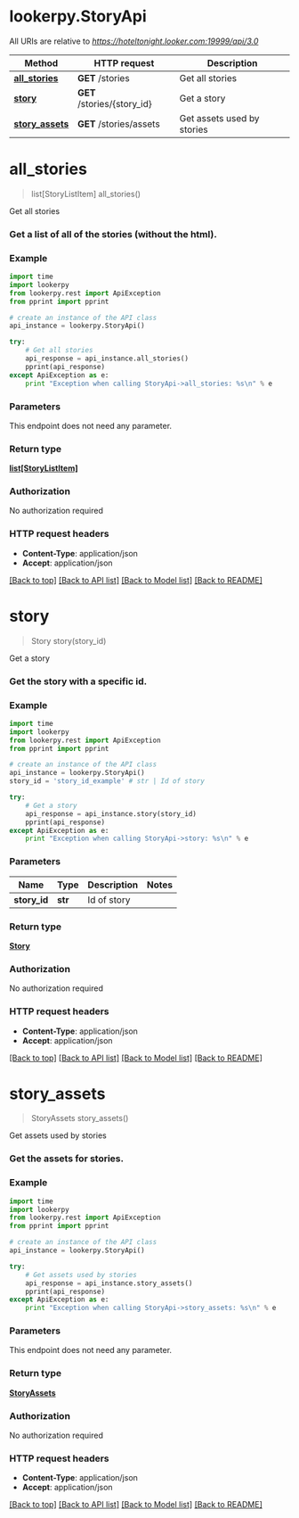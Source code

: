 # lookerpy.StoryApi

All URIs are relative to *https://hoteltonight.looker.com:19999/api/3.0*

Method | HTTP request | Description
------------- | ------------- | -------------
[**all_stories**](StoryApi.md#all_stories) | **GET** /stories | Get all stories
[**story**](StoryApi.md#story) | **GET** /stories/{story_id} | Get a story
[**story_assets**](StoryApi.md#story_assets) | **GET** /stories/assets | Get assets used by stories


# **all_stories**
> list[StoryListItem] all_stories()

Get all stories

### Get a list of all of the stories (without the html). 

### Example 
```python
import time
import lookerpy
from lookerpy.rest import ApiException
from pprint import pprint

# create an instance of the API class
api_instance = lookerpy.StoryApi()

try: 
    # Get all stories
    api_response = api_instance.all_stories()
    pprint(api_response)
except ApiException as e:
    print "Exception when calling StoryApi->all_stories: %s\n" % e
```

### Parameters
This endpoint does not need any parameter.

### Return type

[**list[StoryListItem]**](StoryListItem.md)

### Authorization

No authorization required

### HTTP request headers

 - **Content-Type**: application/json
 - **Accept**: application/json

[[Back to top]](#) [[Back to API list]](../README.md#documentation-for-api-endpoints) [[Back to Model list]](../README.md#documentation-for-models) [[Back to README]](../README.md)

# **story**
> Story story(story_id)

Get a story

### Get the story with a specific id. 

### Example 
```python
import time
import lookerpy
from lookerpy.rest import ApiException
from pprint import pprint

# create an instance of the API class
api_instance = lookerpy.StoryApi()
story_id = 'story_id_example' # str | Id of story

try: 
    # Get a story
    api_response = api_instance.story(story_id)
    pprint(api_response)
except ApiException as e:
    print "Exception when calling StoryApi->story: %s\n" % e
```

### Parameters

Name | Type | Description  | Notes
------------- | ------------- | ------------- | -------------
 **story_id** | **str**| Id of story | 

### Return type

[**Story**](Story.md)

### Authorization

No authorization required

### HTTP request headers

 - **Content-Type**: application/json
 - **Accept**: application/json

[[Back to top]](#) [[Back to API list]](../README.md#documentation-for-api-endpoints) [[Back to Model list]](../README.md#documentation-for-models) [[Back to README]](../README.md)

# **story_assets**
> StoryAssets story_assets()

Get assets used by stories

### Get the assets for stories. 

### Example 
```python
import time
import lookerpy
from lookerpy.rest import ApiException
from pprint import pprint

# create an instance of the API class
api_instance = lookerpy.StoryApi()

try: 
    # Get assets used by stories
    api_response = api_instance.story_assets()
    pprint(api_response)
except ApiException as e:
    print "Exception when calling StoryApi->story_assets: %s\n" % e
```

### Parameters
This endpoint does not need any parameter.

### Return type

[**StoryAssets**](StoryAssets.md)

### Authorization

No authorization required

### HTTP request headers

 - **Content-Type**: application/json
 - **Accept**: application/json

[[Back to top]](#) [[Back to API list]](../README.md#documentation-for-api-endpoints) [[Back to Model list]](../README.md#documentation-for-models) [[Back to README]](../README.md)

